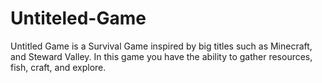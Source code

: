 # Untiteled-Game
Untitled Game is a Survival Game inspired by big titles such as Minecraft, and Steward Valley.
In this game you have the ability to gather resources, fish, craft, and explore.
